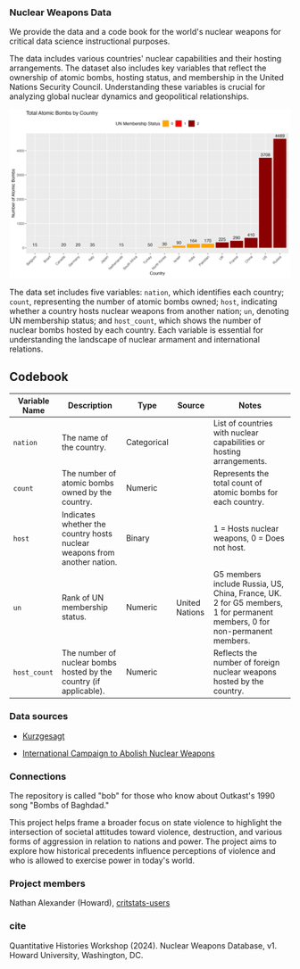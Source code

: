 ### Nuclear Weapons Data

We provide the data and a code book for the world's nuclear weapons for critical data science instructional purposes.

The data includes various countries' nuclear capabilities and their hosting arrangements. The dataset also includes key variables that reflect the ownership of atomic bombs, hosting status, and membership in the United Nations Security Council. Understanding these variables is crucial for analyzing global nuclear dynamics and geopolitical relationships.

![](plots/total_atomic_bombs_by_country.png)

The data set includes five variables: `nation`, which identifies each country; `count`, representing the number of atomic bombs owned; `host`, indicating whether a country hosts nuclear weapons from another nation; `un`, denoting UN membership status; and `host_count`, which shows the number of nuclear bombs hosted by each country. Each variable is essential for understanding the landscape of nuclear armament and international relations.

## Codebook

| Variable Name | Description                                                              | Type        | Source         | Notes                                                                   |
|---------------|--------------------------------------------------------------------------|-------------|----------------|-------------------------------------------------------------------------|
| `nation`      | The name of the country.                                                 | Categorical |                | List of countries with nuclear capabilities or hosting arrangements.    |
| `count`       | The number of atomic bombs owned by the country.                         | Numeric     |                | Represents the total count of atomic bombs for each country.            |
| `host`        | Indicates whether the country hosts nuclear weapons from another nation. | Binary      |                | 1 = Hosts nuclear weapons, 0 = Does not host.                           |
| `un`          | Rank of UN membership status.                                            | Numeric     | United Nations | G5 members include Russia, US, China, France, UK.   2 for G5 members, 1 for permanent members, 0 for non-permanent members.   |
| `host_count`  | The number of nuclear bombs hosted by the country (if applicable).       | Numeric     |                | Reflects the number of foreign nuclear weapons hosted by the country.   |

### Data sources

- [Kurzgesagt](https://kurzgesagt.org/)

- [International Campaign to Abolish Nuclear Weapons](https://www.icanw.org/)

### Connections

The repository is called "bob" for those who know about Outkast's 1990 song "Bombs of Baghdad."

This project helps frame a broader focus on state violence to highlight the intersection of societal attitudes toward violence, destruction, and various forms of aggression in relation to nations and power. The project aims to explore how historical precedents influence perceptions of violence and who is allowed to exercise power in today's world.

### Project members

Nathan Alexander (Howard), [critstats-users](https://professornaite.github.io/critstats/)

### cite

Quantitative Histories Workshop (2024). Nuclear Weapons Database, v1. Howard University, Washington, DC.